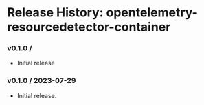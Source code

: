# Release History: opentelemetry-resourcedetector-container

### v0.1.0 /

* Initial release

### v0.1.0 / 2023-07-29

* Initial release.
